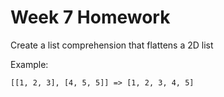# Week 7 Homework

Create a list comprehension that flattens a 2D list

Example:
```
[[1, 2, 3], [4, 5, 5]] => [1, 2, 3, 4, 5]
```